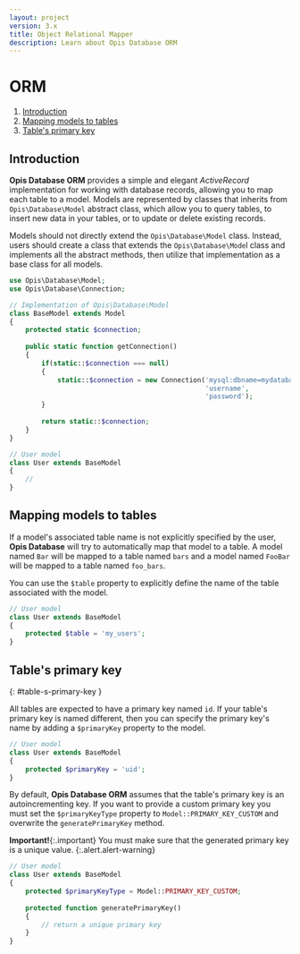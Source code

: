 ```yaml
---
layout: project
version: 3.x
title: Object Relational Mapper
description: Learn about Opis Database ORM
---
```

# ORM

1. [Introduction](#introduction)
2. [Mapping models to tables](#mapping-models-to-tables)
3. [Table's primary key](#table-s-primary-key)

## Introduction

**Opis Database ORM** provides a simple and elegant *ActiveRecord* implementation for 
working with database records, allowing you to map each table to a model. 
Models are represented by classes that inherits from `Opis\Database\Model` abstract class, 
which allow you to query tables, to insert new data in your tables, or to update or delete existing records.

Models should not directly extend the `Opis\Database\Model` class. 
Instead, users should create a class that extends the `Opis\Database\Mode`l class 
and implements all the abstract methods, then utilize that implementation as a base class for all models.

```php
use Opis\Database\Model;
use Opis\Database\Connection;

// Implementation of Opis\Database\Model
class BaseModel extends Model
{
    protected static $connection;
    
    public static function getConnection()
    {
        if(static::$connection === null)
        {
            static::$connection = new Connection('mysql:dbname=mydatabase',
                                                 'username',
                                                 'password');
        }
        
        return static::$connection;
    }
}

// User model
class User extends BaseModel
{
    // 
}
```

## Mapping models to tables

If a model's associated table name is not explicitly specified by the user, **Opis Database**
will try to automatically map that model to a table. A model named `Bar` will be mapped
to a table named `bars` and a model named `FooBar` will be mapped to a table named `foo_bars`.

You can use the `$table` property to explicitly define the name of the table associated with the model.

```php
// User model
class User extends BaseModel
{
    protected $table = 'my_users';
}
```

## Table's primary key 
{: #table-s-primary-key }

All tables are expected to have a primary key named `id`. If your table's primary key 
is named different, then you can specify the primary key's name by adding a `$primaryKey`
property to the model.

```php
// User model
class User extends BaseModel
{
    protected $primaryKey = 'uid';
}
```

By default, **Opis Database ORM** assumes that the table's primary key is an autoincrementing key. 
If you want to provide a custom primary key you must set the `$primaryKeyType` property to 
`Model::PRIMARY_KEY_CUSTOM` and overwrite the `generatePrimaryKey` method.

**Important!**{:.important}
You must make sure that the generated primary key is a unique value.
{:.alert.alert-warning}


```php
// User model
class User extends BaseModel
{
    protected $primaryKeyType = Model::PRIMARY_KEY_CUSTOM;
    
    protected function generatePrimaryKey()
    {
        // return a unique primary key
    }
}
```
